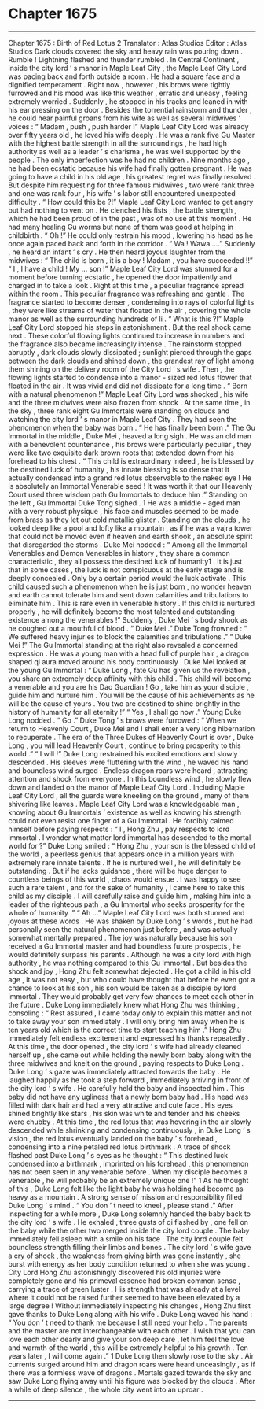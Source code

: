 
# Chapter 1675


---

Chapter 1675 : Birth of Red Lotus 2
Translator : Atlas Studios Editor : Atlas Studios
Dark clouds covered the sky and heavy rain was pouring down .
Rumble !
Lightning flashed and thunder rumbled .
In Central Continent , inside the city lord ’ s manor in Maple Leaf City , the Maple Leaf City Lord was pacing back and forth outside a room .
He had a square face and a dignified temperament . Right now , however , his brows were tightly furrowed and his mood was like this weather , erratic and uneasy , feeling extremely worried .
Suddenly , he stopped in his tracks and leaned in with his ear pressing on the door .
Besides the torrential rainstorm and thunder , he could hear painful groans from his wife as well as several midwives ’ voices : “ Madam , push , push harder !”
Maple Leaf City Lord was already over fifty years old , he loved his wife deeply . He was a rank five Gu Master with the highest battle strength in all the surroundings , he had high authority as well as a leader ’ s charisma , he was well supported by the people . The only imperfection was he had no children .
Nine months ago , he had been ecstatic because his wife had finally gotten pregnant .
He was going to have a child in his old age , his greatest regret was finally resolved .
But despite him requesting for three famous midwives , two were rank three and one was rank four , his wife ’ s labor still encountered unexpected difficulty .
“ How could this be ?!” Maple Leaf City Lord wanted to get angry but had nothing to vent on .
He clenched his fists , the battle strength , which he had been proud of in the past , was of no use at this moment .
He had many healing Gu worms but none of them was good at helping in childbirth .
“ Oh !” He could only restrain his mood , lowering his head as he once again paced back and forth in the corridor .
“ Wa ! Wawa ….” Suddenly , he heard an infant ’ s cry .
He then heard joyous laughter from the midwives : “ The child is born , it is a boy ! Madam , you have succeeded !!”
“ I , I have a child ! My … son !” Maple Leaf City Lord was stunned for a moment before turning ecstatic , he opened the door impatiently and charged in to take a look .
Right at this time , a peculiar fragrance spread within the room .
This peculiar fragrance was refreshing and gentle . The fragrance started to become denser , condensing into rays of colorful lights , they were like streams of water that floated in the air , covering the whole manor as well as the surrounding hundreds of li .
“ What is this ?!” Maple Leaf City Lord stopped his steps in astonishment .
But the real shock came next . These colorful flowing lights continued to increase in numbers and the fragrance also became increasingly intense .
The rainstorm stopped abruptly , dark clouds slowly dissipated ; sunlight pierced through the gaps between the dark clouds and shined down , the grandest ray of light among them shining on the delivery room of the City Lord ’ s wife .
Then , the flowing lights started to condense into a manor - sized red lotus flower that floated in the air . It was vivid and did not dissipate for a long time .
“ Born with a natural phenomenon !” Maple Leaf City Lord was shocked , his wife and the three midwives were also frozen from shock .
At the same time , in the sky , three rank eight Gu Immortals were standing on clouds and watching the city lord ’ s manor in Maple Leaf City . They had seen the phenomenon when the baby was born .
“ He has finally been born .” The Gu Immortal in the middle , Duke Mei , heaved a long sigh . He was an old man with a benevolent countenance , his brows were particularly peculiar , they were like two exquisite dark brown roots that extended down from his forehead to his chest .
“ This child is extraordinary indeed , he is blessed by the destined luck of humanity , his innate blessing is so dense that it actually condensed into a grand red lotus observable to the naked eye ! He is absolutely an Immortal Venerable seed ! It was worth it that our Heavenly Court used three wisdom path Gu Immortals to deduce him .” Standing on the left , Gu Immortal Duke Tong sighed . 1
He was a middle - aged man with a very robust physique , his face and muscles seemed to be made from brass as they let out cold metallic glister . Standing on the clouds , he looked deep like a pool and lofty like a mountain , as if he was a vajra tower that could not be moved even if heaven and earth shook , an absolute spirit that disregarded the storms .
Duke Mei nodded : “ Among all the Immortal Venerables and Demon Venerables in history , they share a common characteristic , they all possess the destined luck of humanity1 . It is just that in some cases , the luck is not conspicuous at the early stage and is deeply concealed . Only by a certain period would the luck activate . This child caused such a phenomenon when he is just born , no wonder heaven and earth cannot tolerate him and sent down calamities and tribulations to eliminate him . This is rare even in venerable history . If this child is nurtured properly , he will definitely become the most talented and outstanding existence among the venerables !”
Suddenly , Duke Mei ’ s body shook as he coughed out a mouthful of blood .
“ Duke Mei .” Duke Tong frowned : “ We suffered heavy injuries to block the calamities and tribulations .”
“ Duke Mei !” The Gu Immortal standing at the right also revealed a concerned expression . He was a young man with a head full of purple hair , a dragon shaped qi aura moved around his body continuously .
Duke Mei looked at the young Gu Immortal : “ Duke Long , fate Gu has given us the revelation , you share an extremely deep affinity with this child . This child will become a venerable and you are his Dao Guardian ! Go , take him as your disciple , guide him and nurture him . You will be the cause of his achievements as he will be the cause of yours . You two are destined to shine brightly in the history of humanity for all eternity !”
“ Yes , I shall go now .” Young Duke Long nodded .
“ Go .” Duke Tong ’ s brows were furrowed : “ When we return to Heavenly Court , Duke Mei and I shall enter a very long hibernation to recuperate . The era of the Three Dukes of Heavenly Court is over , Duke Long , you will lead Heavenly Court , continue to bring prosperity to this world .”
“ I will !” Duke Long restrained his excited emotions and slowly descended .
His sleeves were fluttering with the wind , he waved his hand and boundless wind surged . Endless dragon roars were heard , attracting attention and shock from everyone .
In this boundless wind , he slowly flew down and landed on the manor of Maple Leaf City Lord .
Including Maple Leaf City Lord , all the guards were kneeling on the ground , many of them shivering like leaves .
Maple Leaf City Lord was a knowledgeable man , knowing about Gu Immortals ’ existence as well as knowing his strength could not even resist one finger of a Gu Immortal . He forcibly calmed himself before paying respects : “ I , Hong Zhu , pay respects to lord immortal . I wonder what matter lord immortal has descended to the mortal world for ?”
Duke Long smiled : “ Hong Zhu , your son is the blessed child of the world , a peerless genius that appears once in a million years with extremely rare innate talents . If he is nurtured well , he will definitely be outstanding . But if he lacks guidance , there will be huge danger to countless beings of this world , chaos would ensue . I was happy to see such a rare talent , and for the sake of humanity , I came here to take this child as my disciple . I will carefully raise and guide him , making him into a leader of the righteous path , a Gu Immortal who seeks prosperity for the whole of humanity .”
“ Ah …” Maple Leaf City Lord was both stunned and joyous at these words .
He was shaken by Duke Long ’ s words , but he had personally seen the natural phenomenon just before , and was actually somewhat mentally prepared .
The joy was naturally because his son received a Gu Immortal master and had boundless future prospects , he would definitely surpass his parents .
Although he was a city lord with high authority , he was nothing compared to this Gu Immortal .
But besides the shock and joy , Hong Zhu felt somewhat dejected . He got a child in his old age , it was not easy , but who could have thought that before he even got a chance to look at his son , his son would be taken as a disciple by lord immortal . They would probably get very few chances to meet each other in the future .
Duke Long immediately knew what Hong Zhu was thinking , consoling : “ Rest assured , I came today only to explain this matter and not to take away your son immediately . I will only bring him away when he is ten years old which is the correct time to start teaching him .”
Hong Zhu immediately felt endless excitement and expressed his thanks repeatedly .
At this time , the door opened , the city lord ’ s wife had already cleaned herself up , she came out while holding the newly born baby along with the three midwives and knelt on the ground , paying respects to Duke Long .
Duke Long ’ s gaze was immediately attracted towards the baby . He laughed happily as he took a step forward , immediately arriving in front of the city lord ’ s wife .
He carefully held the baby and inspected him .
This baby did not have any ugliness that a newly born baby had . His head was filled with dark hair and had a very attractive and cute face . His eyes shined brightly like stars , his skin was white and tender and his cheeks were chubby .
At this time , the red lotus that was hovering in the air slowly descended while shrinking and condensing continuously , in Duke Long ’ s vision , the red lotus eventually landed on the baby ’ s forehead , condensing into a nine petaled red lotus birthmark .
A trace of shock flashed past Duke Long ’ s eyes as he thought : “ This destined luck condensed into a birthmark , imprinted on his forehead , this phenomenon has not been seen in any venerable before . When my disciple becomes a venerable , he will probably be an extremely unique one !” 1
As he thought of this , Duke Long felt like the light baby he was holding had become as heavy as a mountain . A strong sense of mission and responsibility filled Duke Long ’ s mind .
“ You don ’ t need to kneel , please stand .” After inspecting for a while more , Duke Long solemnly handed the baby back to the city lord ’ s wife .
He exhaled , three gusts of qi flashed by , one fell on the baby while the other two merged inside the city lord couple .
The baby immediately fell asleep with a smile on his face .
The city lord couple felt boundless strength filling their limbs and bones .
The city lord ’ s wife gave a cry of shock , the weakness from giving birth was gone instantly , she burst with energy as her body condition returned to when she was young .
City Lord Hong Zhu astonishingly discovered his old injuries were completely gone and his primeval essence had broken common sense , carrying a trace of green luster . His strength that was already at a level where it could not be raised further seemed to have been elevated by a large degree !
Without immediately inspecting his changes , Hong Zhu first gave thanks to Duke Long along with his wife .
Duke Long waved his hand : “ You don ’ t need to thank me because I still need your help . The parents and the master are not interchangeable with each other . I wish that you can love each other dearly and give your son deep care , let him feel the love and warmth of the world , this will be extremely helpful to his growth . Ten years later , I will come again .” 1
Duke Long then slowly rose to the sky . Air currents surged around him and dragon roars were heard unceasingly , as if there was a formless wave of dragons .
Mortals gazed towards the sky and saw Duke Long flying away until his figure was blocked by the clouds .
After a while of deep silence , the whole city went into an uproar .

---

